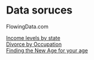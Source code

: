 # Data soruces

FlowingData.com

[Income levels by state](https://flowingdata.com/2019/04/16/income-level-breakdowns-by-state/)  
[Divorce by Occupation](https://flowingdata.com/2017/07/25/divorce-and-occupation/)  
[Finding the New Age for your age](https://flowingdata.com/2020/08/04/finding-the-new-age-for-your-age/)

